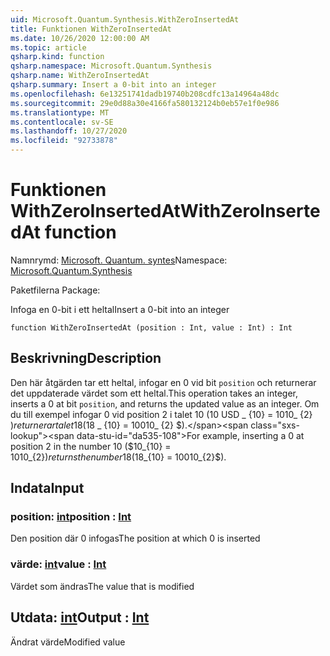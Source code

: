 ```yaml
---
uid: Microsoft.Quantum.Synthesis.WithZeroInsertedAt
title: Funktionen WithZeroInsertedAt
ms.date: 10/26/2020 12:00:00 AM
ms.topic: article
qsharp.kind: function
qsharp.namespace: Microsoft.Quantum.Synthesis
qsharp.name: WithZeroInsertedAt
qsharp.summary: Insert a 0-bit into an integer
ms.openlocfilehash: 6e13251741dadb19740b208cdfc13a14964a48dc
ms.sourcegitcommit: 29e0d88a30e4166fa580132124b0eb57e1f0e986
ms.translationtype: MT
ms.contentlocale: sv-SE
ms.lasthandoff: 10/27/2020
ms.locfileid: "92733878"
---
```

# <a name="withzeroinsertedat-function"></a><span data-ttu-id="da535-102">Funktionen WithZeroInsertedAt</span><span class="sxs-lookup"><span data-stu-id="da535-102">WithZeroInsertedAt function</span></span>

<span data-ttu-id="da535-103">Namnrymd: [Microsoft. Quantum. syntes](xref:Microsoft.Quantum.Synthesis)</span><span class="sxs-lookup"><span data-stu-id="da535-103">Namespace: [Microsoft.Quantum.Synthesis](xref:Microsoft.Quantum.Synthesis)</span></span>

<span data-ttu-id="da535-104">Paketfilerna [](https://nuget.org/packages/)</span><span class="sxs-lookup"><span data-stu-id="da535-104">Package: [](https://nuget.org/packages/)</span></span>


<span data-ttu-id="da535-105">Infoga en 0-bit i ett heltal</span><span class="sxs-lookup"><span data-stu-id="da535-105">Insert a 0-bit into an integer</span></span>

```qsharp
function WithZeroInsertedAt (position : Int, value : Int) : Int
```


## <a name="description"></a><span data-ttu-id="da535-106">Beskrivning</span><span class="sxs-lookup"><span data-stu-id="da535-106">Description</span></span>

<span data-ttu-id="da535-107">Den här åtgärden tar ett heltal, infogar en 0 vid bit `position` och returnerar det uppdaterade värdet som ett heltal.</span><span class="sxs-lookup"><span data-stu-id="da535-107">This operation takes an integer, inserts a 0 at bit `position`, and returns the updated value as an integer.</span></span>  <span data-ttu-id="da535-108">Om du till exempel infogar 0 vid position 2 i talet 10 (10 USD _ {10} = 1010_ {2} $) returnerar talet 18 ($18 _ {10} = 10010_ {2} $).</span><span class="sxs-lookup"><span data-stu-id="da535-108">For example, inserting a 0 at position 2 in the number 10 ($10_{10} = 1010_{2}$) returns the number 18 ($18_{10} = 10010_{2}$).</span></span>

## <a name="input"></a><span data-ttu-id="da535-109">Indata</span><span class="sxs-lookup"><span data-stu-id="da535-109">Input</span></span>

### <a name="position--int"></a><span data-ttu-id="da535-110">position: [int](xref:microsoft.quantum.lang-ref.int)</span><span class="sxs-lookup"><span data-stu-id="da535-110">position : [Int](xref:microsoft.quantum.lang-ref.int)</span></span>

<span data-ttu-id="da535-111">Den position där 0 infogas</span><span class="sxs-lookup"><span data-stu-id="da535-111">The position at which 0 is inserted</span></span>


### <a name="value--int"></a><span data-ttu-id="da535-112">värde: [int](xref:microsoft.quantum.lang-ref.int)</span><span class="sxs-lookup"><span data-stu-id="da535-112">value : [Int](xref:microsoft.quantum.lang-ref.int)</span></span>

<span data-ttu-id="da535-113">Värdet som ändras</span><span class="sxs-lookup"><span data-stu-id="da535-113">The value that is modified</span></span>



## <a name="output--int"></a><span data-ttu-id="da535-114">Utdata: [int](xref:microsoft.quantum.lang-ref.int)</span><span class="sxs-lookup"><span data-stu-id="da535-114">Output : [Int](xref:microsoft.quantum.lang-ref.int)</span></span>

<span data-ttu-id="da535-115">Ändrat värde</span><span class="sxs-lookup"><span data-stu-id="da535-115">Modified value</span></span>